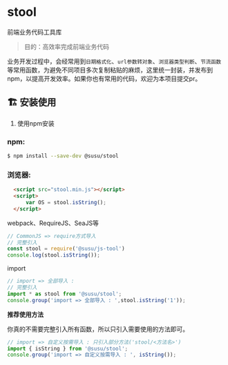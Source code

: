 # stool

前端业务代码工具库

> 目的：高效率完成前端业务代码

业务开发过程中，会经常用到`日期格式化`、`url参数转对象`、`浏览器类型判断`、`节流函数`等常用函数，为避免不同项目多次复制粘贴的麻烦，这里统一封装，并发布到npm，以提高开发效率。如果你也有常用的代码，欢迎为本项目提交pr。

## :building_construction:  安装使用

1. 使用npm安装

### npm:
``` bash
$ npm install --save-dev @susu/stool
```

### 浏览器:
``` html
  <script src="stool.min.js"></script>
  <script>
      var OS = stool.isString();
  </script>
```

webpack、RequireJS、SeaJS等

``` javascript
// CommonJS => require方式导入
// 完整引入
const stool = require('@susu/js-tool')
console.log(stool.isString());
```

import
``` javascript
// import => 全部导入 :
// 完整引入
import * as stool from '@susu/stool';
console.group('import => 全部导入 : ',stool.isString('1'));
```

**推荐使用方法**

你真的不需要完整引入所有函数，所以只引入需要使用的方法即可。
``` javascript
// import => 自定义按需导入 : 只引入部分方法('stool/<方法名>')
import { isString } from '@susu/stool';
console.group('import => 自定义按需导入 : ', isString());
```
